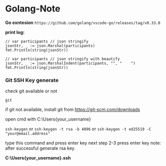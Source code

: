 # Golang-Note

**Go exntesion**
```https://github.com/golang/vscode-go/releases/tag/v0.33.0```

**print log:**
```
// var participants // json stringify
jsonStr, _ := json.Marshal(participants)
fmt.Println(string(jsonStr))
```

```
// var participants // json stringify with beautify
jsonStr, _ := json.MarshalIndent(participants, "", "    ")
fmt.Println(string(jsonStr))
```
### Git SSH Key generate

check git available or not
```
git
```

if git not available, install git from https://git-scm.com/downloads

open cmd with C:\Users\{your_username}

```ssh-keygen```
or
```ssh-keygen -t rsa -b 4096```
or
```ssh-keygen -t ed25519 -C "your@email.address"```

type this command and press enter key
next step 2-3 press enter key
note: after successful generate rsa key.

**C:\Users\{your_username}\.ssh**

 
